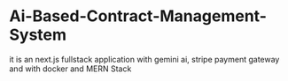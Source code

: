 # Ai-Based-Contract-Management-System
it is an next.js fullstack application with gemini ai, stripe payment gateway and with docker and MERN Stack
